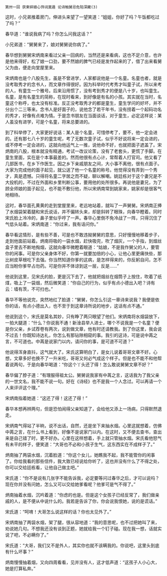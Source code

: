     第卅一回 获柬碎娘心饰词莫遁 论诗触舅忌危陷深藏(3) 

   这时，小兄弟推着房门，伸进头来望了一望笑道：“姐姐，你好了吗？午饭都吃过了吗？”

   春华道：“谁说我病了吗？你怎么问我这话？”

   小兄弟道：“舅舅来了，娘对舅舅说你病了。”

   春华想到舅舅宋炳南来看过父亲一回病的，当然还是来看病，这也不足介意，也许是他来得好，松了娘一口劲，要不然娘的脾气已经是发作起来的了，借了出来看舅父为由，便走向堂屋里来。

   宋炳南也是个八股先生，虽是不曾进学，人家都说他是一个名童。名童也者，就是没考取秀才的念书人，而文章作得很好。因为科举时代考秀才叫童子试，所以来考的人，有童生一个雅号。后来沿用惯了，没有考到秀才的便是八十岁，也叫童生。名童，是有名童生的简称，在现时看来，到好像是有名的小孩。其实就在当时，名童这个称呼，也太没有标准。反正没考取秀才的都是童生，童生学问的好坏，并不分出个二三等来。念书人是好面子的，说他念了若干年书，没有捞着一个起码功名的秀才，好像有点难为情。于是念书朋友在当面谈话，对于童生，必定这样说：某人虽没有进学，可是个名童，将来总要进的。

   到了科举停了，大家更好说话：某人是个名童，可惜停考了，要不，他一定会进的。还有那七八十岁的童生呢，考了无数次童子试，似乎不好说将来一定会进的，或不停考一定会进的，这就向他运气上一推，说他命不好，也就把面子遮盖了。宋炳南的八股，根本就没有精通，考试一改议论策，没有了老套头，更慌了手脚。在童生里面，实在是个本事最差的。然而他很有点心计，常帮着人打官司。他又看了几部医书，在乡下作医生。因之乡下亲戚朋友之间，大小事不离他，很有点面子。大家为完成他的面子起见，就公送了他一个名童的称号。他觉得没有弄到一个秀才，真是遗憾。只得将名童二字居之而不疑，聊以解嘲。姚廷栋对于这个妻兄是不大投机的，不过在外面和乡里判断公事，要用他的处所很多。再说他是妻兄，为了顾全师娘的面子起见，也不能不敷衍他，所以宋炳南常到姚家来，姚家却是很客气地相待。

   这时，春华面孔黄黄的走到堂屋里来，老远地站着，就叫了一声舅舅。宋炳南正捧了水烟袋架着腿和宋氏说话，并不偏转头来，却是斜转了眼珠，向春华瞪着。同时宋氏脸上冷冷的，鼻子里似乎哼了一声。春华心里倒不免冷战了一阵，只得沉住了气低头站着。宋炳南道：“你过来，我有话问你。”

   春华看这情形，是有些不善，可是也不敢违拗舅舅的意思，只好慢慢地移着步子，走到他面前站着。炳南将吸的一袋水烟，赶快吸完，吹了烟灰，一个手指，到烟丝盒子里去不断地掏烟，这就向春华微瞪着眼道：“姑娘，不是我作舅父的人，要管你的闲事。可是你父亲身体不好，你第一就要加倍的小心，让他心里更痛快些，那比树皮草根吃下去强。你当然知道你爹的这病，是怎样得来的，你反躬自问，怎不应当盼你爹早占勿药。可是你并不体谅到这一层，反是……”

   他说到这里，见宋氏的脸，更是沉下去了，他就把烟丝在烟筒子上按住，吹着了纸煤，吸上了一袋烟，然后微笑道：“你自己的行为，似乎有点小德出入吧？诗有云：墙有茨，不可扫也。”

   春华不等他说完，突然地红了脸道：“舅舅，你怎么引这一章诗来说我？我便是依你的话，有点小德出入，也不至于到这章诗所说的地步，这话有点不通。”

   他说到这个，宋氏是莫名其妙，只有睁了两只眼望了他们。宋炳南将水烟袋放下，一拍大腿道：“什么？你说我不通！新淦县举人进士，哪个不说我是一个名童？便是你父亲，乡试荐卷有两次，说到做文章，他有时还请教我。到了你这里，我会说不过去！你既知诗达礼，你怎么有那钻隙相窥的事。我引的这诗，可是说中苒之言，不可道也。中苒是说家门以内，请问你的事，是可道不可道？”

   他说得浑身直抖，这气就大了。宋氏这算明白了，是女儿说着哥哥文章不好。心想，文章多好也换不了一升米吃，哥哥又何必气成这个样子。但是也不能不和他帮着说两句，于是向春华喝道：“你这个丫头还了得！怎么敢说舅舅文章不好？”

   春华偏了脖子道：“有理服得祖太公。舅舅说我家有中苒之言，这话我为了我父亲的一世文名，我不能不说一句。好在《诗经》也不是我一个人念过。可以再请一个人来评评这个理。”

   宋炳南指着她道：“这还了得！这还了得！”

   春华本想再辨两句，但是恐怕闹得父亲知道了，会给他又添上一场病，只得默然退走。

   宋炳南气得站了半晌，说不出话，自然，还是坐下来抽水烟。心里这就想着，仿佛中苒之言，在什么书上看到，好像不是说家门以内。在这时，又不便去查书，查出来是自己错了时，更不好办。心里在这样想着，手上就只管抽水烟。宋氏看他怒气有未平的样子，便笑道：“大哥也不必和小孩子生气，这东西实在不成样子了。”

   炳南抽了两袋水烟，沉着脸道：“你这个女儿，她瞧我不起，我不能管你的闲事了。你给我看的那些信件，我大致已经说给你听了，这也并没有什么了不得之处，你可以交给廷栋看，让他自己做主吧。”

   宋氏道：“你不是说有几张字不能告诉我，必定要等问过春华之后，才可以说吗？现在你并没有问她，怎么又可以交给她爹看呢？他爹可是气不得了。”

   炳南抽着水烟，沉吟着道：“你虑的也是。但是这个女孩子已经反常了，我们做亲戚的人，是不便从中说什么的。我若是告诉了你，你会说我恨她，说的是谎话。”

   宋氏道：“呵唷！大哥怎么说这样的话？你也太见外了。”

   宋炳南抽了两袋水烟，架了腿，很从容地道：“我的意思呢，也不过把她叫了来，劝说她几句。不想我还没有谈到正题，她就给我一个钉子碰。现在我一想，话就实说了吧，不必瞒你了。”

   宋氏道：“大哥，我们又不是外人，其实你也就不该瞒我的。你说吧，这里头到底有什么坏事？”

   炳南慢慢抽着烟，又向四周看看，见并没有人，这才低声道：“这孩子人小心大，她是打算私奔。”

